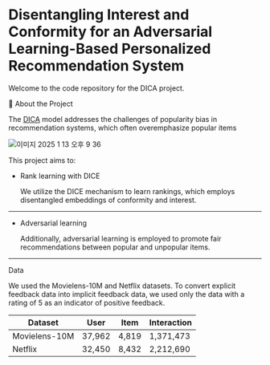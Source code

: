 # Disentangling Interest and Conformity for an Adversarial Learning-Based Personalized Recommendation System

Welcome to the code repository for the DICA project.

🚀 About the Project

The [DICA](https://github.com/tsinghua-fib-lab/DICE) model addresses the challenges of popularity bias in recommendation systems, which often overemphasize popular items

![이미지 2025  1  13  오후 9 36](https://github.com/user-attachments/assets/99334f9a-7039-4cf5-b2aa-15537ec78b95)

This project aims to:

+ Rank learning with DICE

    We utilize the DICE mechanism to learn rankings, which employs disentangled embeddings of conformity and interest.
---
+ Adversarial learning

    Additionally, adversarial learning is employed to promote fair recommendations between popular and unpopular items.
---

Data

We used the Movielens-10M and Netflix datasets. To convert explicit feedback data into implicit feedback data, we used only the data with a rating of 5 as an indicator of positive feedback.

<div align="center">

| **Dataset** | **User** | **Item** | **Interaction** |
|-------------|----------|----------|-----------------|
| Movielens-10M | 37,962   | 4,819    | 1,371,473       |
| Netflix       | 32,450   | 8,432    | 2,212,690       |

</div>